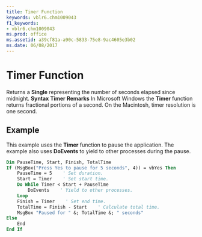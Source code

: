 ```yaml
---
title: Timer Function
keywords: vblr6.chm1009043
f1_keywords:
- vblr6.chm1009043
ms.prod: office
ms.assetid: a39cf81a-a90c-5833-75e8-9ac4605e3b02
ms.date: 06/08/2017
---
```



# Timer Function



Returns a **Single** representing the number of seconds elapsed since midnight.
 **Syntax**
 **Timer**
 **Remarks**
In Microsoft Windows the **Timer** function returns fractional portions of a second. On the Macintosh, timer resolution is one second.

## Example

This example uses the **Timer** function to pause the application. The example also uses **DoEvents** to yield to other processes during the pause.


```vb
Dim PauseTime, Start, Finish, TotalTime
If (MsgBox("Press Yes to pause for 5 seconds", 4)) = vbYes Then
    PauseTime = 5    ' Set duration.
    Start = Timer    ' Set start time.
    Do While Timer < Start + PauseTime
        DoEvents    ' Yield to other processes.
    Loop
    Finish = Timer    ' Set end time.
    TotalTime = Finish - Start    ' Calculate total time.
    MsgBox "Paused for " &; TotalTime &; " seconds"
Else
    End
End If

```


